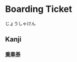 # Boarding Ticket
じょうしゃけん

## Kanji
### [乗](Kanji/kanji-dict/乗.md)[車](Vocabulary/車.md)[券](Kanji/kanji-dict/券.md)